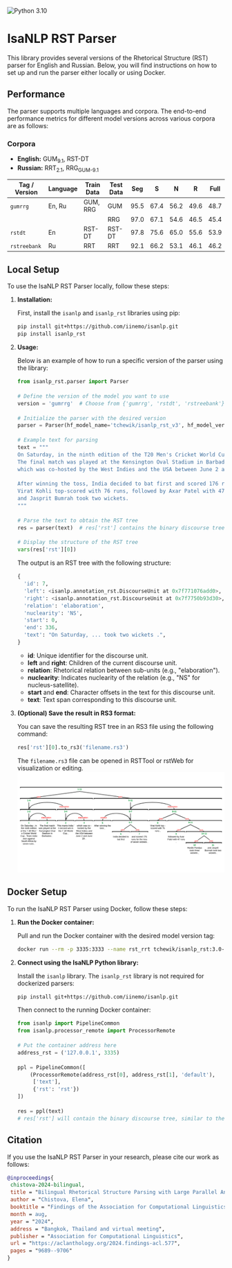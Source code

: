 ![Python 3.10](https://img.shields.io/badge/python-3.10-green.svg)

# IsaNLP RST Parser

This library provides several versions of the Rhetorical Structure (RST) parser for English and Russian. Below, you will find instructions on how to set up and run the parser either locally or using Docker.

## Performance

The parser supports multiple languages and corpora. The end-to-end performance metrics for different model versions across various corpora are as follows:

### Corpora
- **English:** GUM<sub>9.1</sub>, RST-DT
- **Russian:** RRT<sub>2.1</sub>, RRG<sub>GUM-9.1</sub>

| Tag / Version | Language   | Train Data  | Test Data   | Seg  | S    | N    | R    | Full  |
|-------------|------------|-------------|-------------|------|------|------|------|-------|
| `gumrrg` | En, Ru     | GUM, RRG    | GUM         | 95.5 | 67.4 | 56.2 | 49.6 | 48.7  |
|             |            |             | RRG         | 97.0 | 67.1 | 54.6 | 46.5 | 45.4  |
| `rstdt`     | En         | RST-DT      | RST-DT      | 97.8 | 75.6 | 65.0 | 55.6 | 53.9  |
| `rstreebank` | Ru         | RRT         | RRT         | 92.1 | 66.2 | 53.1 | 46.1 | 46.2  |


## Local Setup

To use the IsaNLP RST Parser locally, follow these steps:

1. **Installation:**

   First, install the `isanlp` and `isanlp_rst` libraries using pip:

   ```bash
   pip install git+https://github.com/iinemo/isanlp.git
   pip install isanlp_rst
   ```

2. **Usage:**

    Below is an example of how to run a specific version of the parser using the library:

   ```python
   from isanlp_rst.parser import Parser

   # Define the version of the model you want to use
   version = 'gumrrg'  # Choose from {'gumrrg', 'rstdt', 'rstreebank'}
   
   # Initialize the parser with the desired version
   parser = Parser(hf_model_name='tchewik/isanlp_rst_v3', hf_model_version=version, cuda_device=0)

   # Example text for parsing
   text = """
   On Saturday, in the ninth edition of the T20 Men's Cricket World Cup, Team India won against South Africa by seven runs. 
   The final match was played at the Kensington Oval Stadium in Barbados. This marks India's second win in the T20 World Cup, 
   which was co-hosted by the West Indies and the USA between June 2 and June 29.

   After winning the toss, India decided to bat first and scored 176 runs for the loss of seven wickets. 
   Virat Kohli top-scored with 76 runs, followed by Axar Patel with 47 runs. Hardik Pandya took three wickets, 
   and Jasprit Bumrah took two wickets.
   """

   # Parse the text to obtain the RST tree
   res = parser(text)  # res['rst'] contains the binary discourse tree

   # Display the structure of the RST tree
   vars(res['rst'][0])
   ```
   
   The output is an RST tree with the following structure:

   ```python
   {
     'id': 7,
     'left': <isanlp.annotation_rst.DiscourseUnit at 0x7f771076add0>,
     'right': <isanlp.annotation_rst.DiscourseUnit at 0x7f7750b93d30>,
     'relation': 'elaboration',
     'nuclearity': 'NS',
     'start': 0,
     'end': 336,
     'text': "On Saturday, ... took two wickets .",
   }
   ```

   - **id**: Unique identifier for the discourse unit.
   - **left** and **right**: Children of the current discourse unit.
   - **relation**: Rhetorical relation between sub-units (e.g., "elaboration").
   - **nuclearity**: Indicates nuclearity of the relation (e.g., "NS" for nucleus-satellite).
   - **start** and **end**: Character offsets in the text for this discourse unit.
   - **text**: Text span corresponding to this discourse unit.

3. **(Optional) Save the result in RS3 format:**

   You can save the resulting RST tree in an RS3 file using the following command:

   ```python
   res['rst'][0].to_rs3('filename.rs3')
   ```

   The `filename.rs3` file can be opened in RSTTool or rstWeb for visualization or editing.
   <img src="examples/example-image.png" alt="Illustration of En parsing" width="600">


## Docker Setup

To run the IsaNLP RST Parser using Docker, follow these steps:

1. **Run the Docker container:**

   Pull and run the Docker container with the desired model version tag:

   ```bash
   docker run --rm -p 3335:3333 --name rst_rrt tchewik/isanlp_rst:3.0-rstreebank
   ```

2. **Connect using the IsaNLP Python library:**

   Install the `isanlp` library. The `isanlp_rst` library is not required for dockerized parsers:

   ```bash
   pip install git+https://github.com/iinemo/isanlp.git
   ```

   Then connect to the running Docker container:

   ```python
   from isanlp import PipelineCommon
   from isanlp.processor_remote import ProcessorRemote

   # Put the container address here
   address_rst = ('127.0.0.1', 3335)

   ppl = PipelineCommon([
       (ProcessorRemote(address_rst[0], address_rst[1], 'default'),
        ['text'],
        {'rst': 'rst'})
   ])

   res = ppl(text)
   # res['rst'] will contain the binary discourse tree, similar to the previous example
   ```

   
## Citation

If you use the IsaNLP RST Parser in your research, please cite our work as follows:

  ```bibtex
  @inproceedings{
   chistova-2024-bilingual,
   title = "Bilingual Rhetorical Structure Parsing with Large Parallel Annotations",
   author = "Chistova, Elena",
   booktitle = "Findings of the Association for Computational Linguistics ACL 2024",
   month = aug,
   year = "2024",
   address = "Bangkok, Thailand and virtual meeting",
   publisher = "Association for Computational Linguistics",
   url = "https://aclanthology.org/2024.findings-acl.577",
   pages = "9689--9706"
  }
  ```

